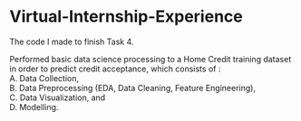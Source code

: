 # Virtual-Internship-Experience
The code I made to finish Task 4.

Performed basic data science processing to a Home Credit training dataset in order to predict credit acceptance, which consists of : \
A. Data Collection,\
B. Data Preprocessing (EDA, Data Cleaning, Feature Engineering),\
C. Data Visualization, and\
D. Modelling.
